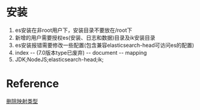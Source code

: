 # 安装
1. es安装在非root用户下，安装目录不要放在/root下
2. 新增的用户需要授权es(安装、日志和数据)目录及ik安装目录
3. es安装报错需要修改一些配置(包含兼容elasticsearch-head可访问es的配置) 
4. index -- (7.0版本type已废弃) -- document -- mapping
5. JDK;NodeJS;elasticsearch-head;ik;

# Reference
[删除映射类型](https://segmentfault.com/a/1190000019911538)